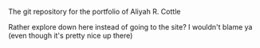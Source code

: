 The git repository for the portfolio of Aliyah R. Cottle

Rather explore down here instead of going to the site? I wouldn't blame ya (even though it's pretty nice up there)
